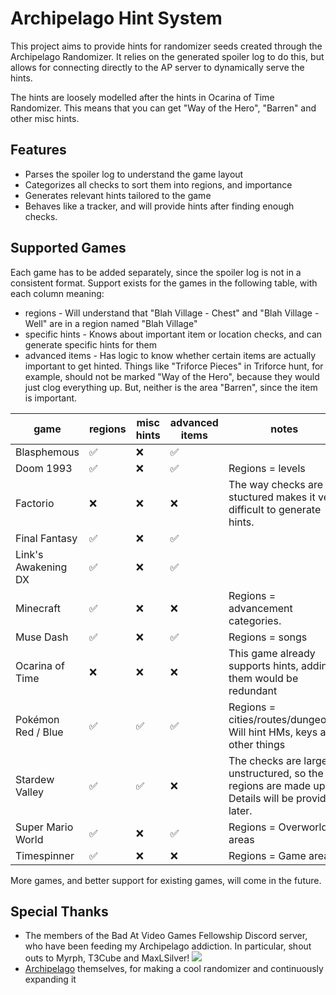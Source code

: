 Archipelago Hint System
=======================

This project aims to provide hints for randomizer seeds created through the Archipelago Randomizer.
It relies on the generated spoiler log to do this, but allows for connecting directly to the AP
server to dynamically serve the hints.

The hints are loosely modelled after the hints in Ocarina of Time Randomizer. This means that you
can get "Way of the Hero", "Barren" and other misc hints.

Features
--------

* Parses the spoiler log to understand the game layout
* Categorizes all checks to sort them into regions, and importance
* Generates relevant hints tailored to the game
* Behaves like a tracker, and will provide hints after finding enough checks.

Supported Games
---------------

Each game has to be added separately, since the spoiler log is not in a consistent format. Support
exists for the games in the following table, with each column meaning:

* regions - Will understand that "Blah Village - Chest" and "Blah Village - Well" are in a region
  named "Blah Village"
* specific hints - Knows about important item or location checks, and can generate specific hints
  for them
* advanced items - Has logic to know whether certain items are actually important to get hinted.
  Things like "Triforce Pieces" in Triforce hunt, for example, should not be marked "Way of the
  Hero", because they would just clog everything up. But, neither is the area "Barren", since the
  item is important.

| game | regions | misc hints | advanced items | notes |
|-|-|-|-|-|
| Blasphemous | ✅ | ❌ | ✅ | |
| Doom 1993 | ✅ | ❌ | ✅ | Regions = levels
| Factorio | ❌ | ❌ | ❌ | The way checks are stuctured makes it very difficult to generate hints.
| Final Fantasy | ✅ | ❌ | ✅ | |
| Link's Awakening DX | ✅ | ❌ | ✅ | |
| Minecraft | ✅ | ❌ | ❌ | Regions = advancement categories.
| Muse Dash | ✅ | ❌ | ✅ | Regions = songs
| Ocarina of Time | ❌ | ❌ | ❌ | This game already supports hints, adding them would be redundant
| Pokémon Red / Blue | ✅ | ✅ | ✅ | Regions = cities/routes/dungeons. Will hint HMs, keys and other things
| Stardew Valley | ✅ | ✅ | ❌ | The checks are largely unstructured, so the regions are made up. Details will be provided later.
| Super Mario World | ✅ | ❌ | ✅ | Regions = Overworld areas
| Timespinner | ✅ | ❌ | ❌ | Regions = Game areas

More games, and better support for existing games, will come in the future.

Special Thanks
--------------

* The members of the Bad At Video Games Fellowship Discord server, who have been feeding my Archipelago addiction. In particular, shout outs to Myrph, T3Cube and MaxLSilver!
  [![](https://dcbadge.vercel.app/api/server/Cc6chzekTK)](https://discord.gg/Cc6chzekTK)
* [Archipelago](https://archipelago.gg) themselves, for making a cool randomizer and continuously expanding it